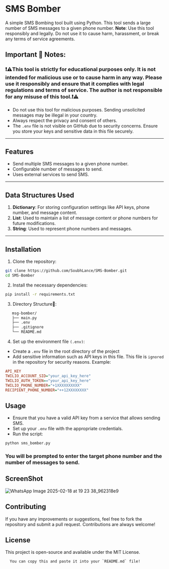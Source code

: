 # SMS Bomber

A simple SMS Bombing tool built using Python. This tool sends a large number of SMS messages to a given phone number. **Note**: Use this tool responsibly and legally. Do not use it to cause harm, harassment, or break any terms of service agreements.

## Important 🚨 Notes:
### ❗⚠️This tool is strictly for educational purposes only. It is not intended for malicious use or to cause harm in any way. Please use it responsibly and ensure that it complies with legal regulations and terms of service. The author is not responsible for any misuse of this tool.❗⚠️
- Do not use this tool for malicious purposes. Sending unsolicited messages may be illegal in your country.
- Always respect the privacy and consent of others.
- The `.env` file is not visible on GitHub due to security concerns. Ensure you store your keys and sensitive data in this file securely.

---

## Features
- Send multiple SMS messages to a given phone number.
- Configurable number of messages to send.
- Uses external services to send SMS.

---

## Data Structures Used

1. **Dictionary**: For storing configuration settings like API keys, phone number, and message content.
2. **List**: Used to maintain a list of message content or phone numbers for future modifications.
3. **String**: Used to represent phone numbers and messages.

---

## Installation

1. Clone the repository:

```bash
git clone https://github.com/SoubhLance/SMS-Bomber.git
cd SMS-Bomber
```
2. Install the necessary dependencies:
```bash
pip install -r requirements.txt
```
3. Directory Structure📂:
```bash
   msg-bomber/
   ├── main.py
   ├── .env
   ├── .gitignore
   └── README.md
```

4. Set up the environment file `(.env)`:
- Create a `.env` file in the root directory of the project
- Add sensitive information such as API keys in this file. This file is `ignored` in the repository for security reasons.
Example: 
```ini
API_KEY
TWILIO_ACCOUNT_SID="your_api_key_here"
TWILIO_AUTH_TOKEN=="your_api_key_here"
TWILIO_PHONE_NUMBER="+1XXXXXXXXXX" 
RECIPIENT_PHONE_NUMBER="++12XXXXXXXX"

```
## Usage
- Ensure that you have a valid API key from a service that allows sending SMS.
- Set up your `.env` file with the appropriate credentials.
- Run the script:

```bash
python sms_bomber.py
```
### You will be prompted to enter the target phone number and the number of messages to send.

## ScreenShot
   ![WhatsApp Image 2025-02-18 at 19 23 38_962318e9](https://github.com/user-attachments/assets/47493daf-a5c2-45db-8882-d8b0b43cfd15)

## Contributing
  If you have any improvements or suggestions, feel free to fork the repository and submit a pull request. Contributions are always welcome!

## License
  This project is open-source and available under the MIT License.
  ```CSHARP
    You can copy this and paste it into your `README.md` file!
```

